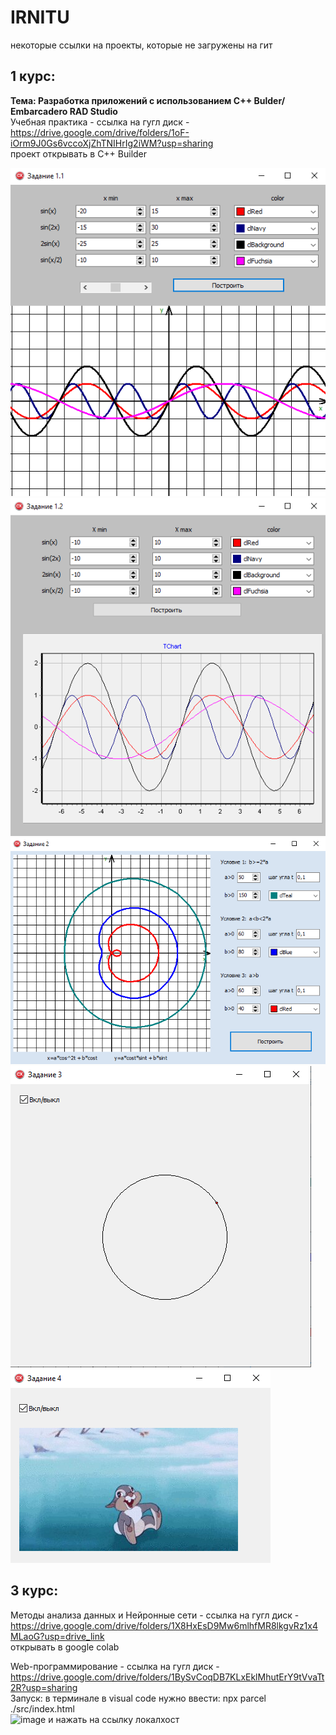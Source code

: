 # IRNITU
некоторые ссылки на проекты, которые не загружены на гит  
## 1 курс:  
__Тема: Разработка приложений с использованием С++ Bulder/ Embarcadero RAD Studio__    
Учебная практика - ссылка на гугл диск - https://drive.google.com/drive/folders/1oF-iOrm9J0Gs6vccoXjZhTNIHrIg2iWM?usp=sharing  
проект открывать в С++ Builder

![image](https://github.com/ArbakovaAnastasia/IRNITU/blob/main/1%20курс%20-%20Учебная%20практика/1.png)
![image](https://github.com/ArbakovaAnastasia/IRNITU/blob/main/1%20курс%20-%20Учебная%20практика/2.png)
![image](https://github.com/ArbakovaAnastasia/IRNITU/blob/main/1%20курс%20-%20Учебная%20практика/3.png)
![image](https://github.com/ArbakovaAnastasia/IRNITU/blob/main/1%20курс%20-%20Учебная%20практика/4.png)
![image](https://github.com/ArbakovaAnastasia/IRNITU/blob/main/1%20курс%20-%20Учебная%20практика/5.png)

## 3 курс:  
Методы анализа данных и Нейронные сети - ссылка на гугл диск - https://drive.google.com/drive/folders/1X8HxEsD9Mw6mlhfMR8lkgvRz1x4MLaoG?usp=drive_link  
открывать в google colab  

Web-программирование - ссылка на гугл диск - https://drive.google.com/drive/folders/1BySvCoqDB7KLxEklMhutErY9tVvaTt2R?usp=sharing  
Запуск: в терминале в visual code нужно ввести: npx parcel ./src/index.html  
![image](https://github.com/ArbakovaAnastasia/IRNITU/assets/145789295/263465d9-a169-4df7-a162-d8f015f56601)
и нажать на ссылку локалхост
